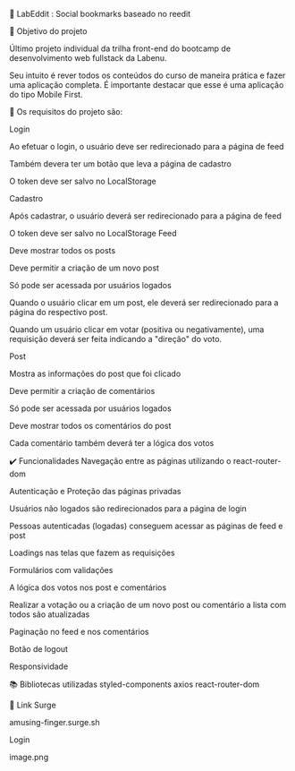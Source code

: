 📄 LabEddit : Social bookmarks baseado no reedit

🎯 Objetivo do projeto

Último projeto individual da trilha front-end do bootcamp de desenvolvimento web fullstack da Labenu. 

Seu intuito é rever todos os conteúdos do curso de maneira prática e fazer uma aplicação completa. É importante destacar que esse é uma aplicação do tipo Mobile First.

🔹 Os requisitos do projeto são:

Login

Ao efetuar o login, o usuário deve ser redirecionado para a página de feed

Também devera ter um botão que leva a página de cadastro

O token deve ser salvo no LocalStorage

Cadastro

Após cadastrar, o usuário deverá ser redirecionado para a página de feed

O token deve ser salvo no LocalStorage
Feed

Deve mostrar todos os posts

Deve permitir a criação de um novo post

Só pode ser acessada por usuários logados

Quando o usuário clicar em um post, ele deverá ser redirecionado para a página do respectivo post.

Quando um usuário clicar em votar (positiva ou negativamente), uma requisição deverá ser feita indicando a "direção" do voto.

Post

Mostra as informações do post que foi clicado

Deve permitir a criação de comentários

Só pode ser acessada por usuários logados

Deve mostrar todos os comentários do post

Cada comentário também deverá ter a lógica dos votos

✔️ Funcionalidades
Navegação entre as páginas utilizando o react-router-dom

Autenticação e Proteção das páginas privadas

Usuários não logados são redirecionados para a página de login

Pessoas autenticadas (logadas) conseguem acessar as páginas de feed e post

Loadings nas telas que fazem as requisições

Formulários com validações

A lógica dos votos nos post e comentários

Realizar a votação ou a criação de um novo post ou comentário a lista com todos são atualizadas

Paginação no feed e nos comentários

Botão de logout

Responsividade

📚 Bibliotecas utilizadas
styled-components
axios
react-router-dom

🔗 Link Surge

amusing-finger.surge.sh

Login

image.png



